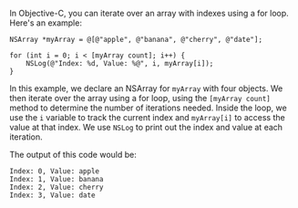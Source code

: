 In Objective-C, you can iterate over an array with indexes using a for loop. Here's an example:

```
NSArray *myArray = @[@"apple", @"banana", @"cherry", @"date"];

for (int i = 0; i < [myArray count]; i++) {
    NSLog(@"Index: %d, Value: %@", i, myArray[i]);
}
```

In this example, we declare an NSArray for `myArray` with four objects. We then iterate over the array using a for loop, using the `[myArray count]` method to determine the number of iterations needed. Inside the loop, we use the `i` variable to track the current index and `myArray[i]` to access the value at that index. We use `NSLog` to print out the index and value at each iteration. 

The output of this code would be:
```
Index: 0, Value: apple
Index: 1, Value: banana
Index: 2, Value: cherry
Index: 3, Value: date
```